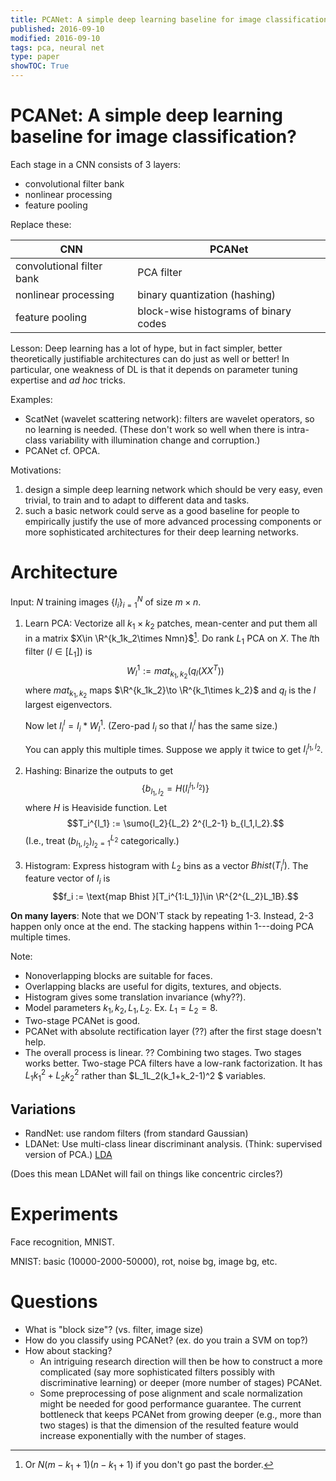 ```yaml
---
title: PCANet: A simple deep learning baseline for image classification?
published: 2016-09-10
modified: 2016-09-10
tags: pca, neural net
type: paper
showTOC: True
---
```


# PCANet: A simple deep learning baseline for image classification?

Each stage in a CNN consists of 3 layers:

* convolutional filter bank
* nonlinear processing
* feature pooling

Replace these:

| CNN | PCANet | 
|---|---|
| convolutional filter bank | PCA filter |
| nonlinear processing | binary quantization (hashing) |
| feature pooling | block-wise histograms of binary codes |

Lesson: 
Deep learning has a lot of hype, but in fact simpler, better theoretically justifiable architectures can do just as well or better! In particular, one weakness of DL is that it depends on parameter tuning expertise and *ad hoc* tricks.

Examples:

* ScatNet (wavelet scattering network): filters are wavelet operators, so no learning is needed. (These don't work so well when there is intra-class variability with illumination change and corruption.)
* PCANet cf. OPCA.

Motivations:

1. design a simple deep learning network which should be very easy, even trivial, to train and to adapt to different data and tasks. 
2. such a basic network could serve as a good baseline for people to empirically justify the use of more advanced processing components or more sophisticated architectures for their deep learning networks.

# Architecture

Input: $N$ training images $\{I_i\}_{i=1}^N$ of size $m\times n$.

1.  Learn PCA: Vectorize all $k_1\times k_2$ patches, mean-center and put them all in a matrix $X\in \R^{k_1k_2\times Nmn}$[^f1]. Do rank $L_1$ PCA on $X$. The $l$th filter ($l\in [L_1]$) is
	$$ W_l^1 := mat_{k_1,k_2}(q_l(XX^T))$$
    where $mat_{k_1,k_2}$ maps $\R^{k_1k_2}\to \R^{k_1\times k_2}$ and $q_l$ is the $l$ largest eigenvectors.

	Now let $I_i^l = I_i * W_l^1$. (Zero-pad $I_i$ so that $I_i^l$ has the same size.)
	
	You can apply this multiple times. Suppose we apply it twice to get $I_i^{l_1, l_2}$.
2.  Hashing: Binarize the outputs to get
	$$\{b_{l_1,l_2} = H(I_i^{l_1,l_2})\}$$
	where $H$ is Heaviside function.
	Let
	$$T_i^{l_1} := \sumo{l_2}{L_2} 2^{l_2-1} b_{l_1,l_2}.$$
	(I.e., treat $(b_{l_1,l_2})_{l_2=1}^{L_2}$ categorically.)
3.  Histogram: Express histogram with $L_2$ bins as a vector $Bhist(T_i^l)$. The feature vector of $I_i$ is 
	$$f_i := \text{map Bhist }[T_i^{1:L_1}]\in \R^{2^{L_2}L_1B}.$$
	
[^f1]: Or $N(m-k_1+1)(n-k_1+1)$ if you don't go past the border.

**On many layers**: Note that we DON'T stack by repeating 1-3. Instead, 2-3 happen only once at the end. The stacking happens within 1---doing PCA multiple times.

Note: 

* Nonoverlapping blocks are suitable for faces. 
* Overlapping blacks are useful for digits, textures, and objects.
* Histogram gives some translation invariance (why??).
* Model parameters $k_1,k_2,L_1,L_2$. Ex. $L_1=L_2=8$.
* Two-stage PCANet is good.
* PCANet with absolute rectification layer (??) after the first stage doesn't help.
* The overall process is linear. ?? Combining two stages. Two stages works better. Two-stage PCA filters have a low-rank factorization. It has $L_1k_1^2 + L_2k_2^2$ rather than $L_1L_2(k_1+k_2-1)^2 $ variables.

## Variations

* RandNet: use random filters (from standard Gaussian)
* LDANet: Use multi-class linear discriminant analysis. (Think: supervised version of PCA.) [LDA](../tcs/machine_learning/matrices/lda.html)

(Does this mean LDANet will fail on things like concentric circles?)

# Experiments

Face recognition, MNIST.

MNIST: basic (10000-2000-50000), rot, noise bg, image bg, etc.

# Questions

* What is "block size"? (vs. filter, image size)
* How do you classify using PCANet? (ex. do you train a SVM on top?)
* How about stacking?
    * An intriguing research direction will then be how to construct a more complicated (say more sophisticated filters possibly with discriminative learning) or deeper (more number of stages) PCANet.
	* Some preprocessing of pose alignment and scale normalization might be needed for good performance guarantee. The current bottleneck that keeps PCANet from growing deeper (e.g., more than two stages) is that the dimension of the resulted feature would increase exponentially with the number of stages.
